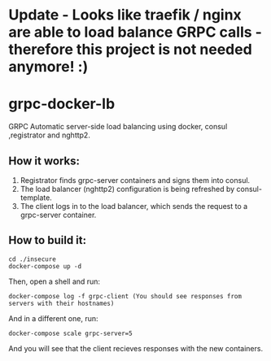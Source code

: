 # Update - Looks like traefik / nginx are able to load balance GRPC calls - therefore this project is not needed anymore! :)

# grpc-docker-lb

GRPC Automatic server-side load balancing using docker, consul ,registrator and nghttp2.


## How it works:

1. Registrator finds grpc-server containers and signs them into consul.
2. The load balancer (nghttp2) configuration is being refreshed by consul-template.
3. The client logs in to the load balancer, which sends the request to a grpc-server container.


## How to build it:

```
cd ./insecure
docker-compose up -d
```

Then, open a shell and run:

```
docker-compose log -f grpc-client (You should see responses from servers with their hostnames)
```

And in a different one, run:

```
docker-compose scale grpc-server=5
```

And you will see that the client recieves responses with the new containers.
